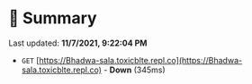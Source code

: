 # 📖 Summary
Last updated: **11/7/2021, 9:22:04 PM**

- `GET` [https://Bhadwa-sala.toxicblte.repl.co](https://Bhadwa-sala.toxicblte.repl.co) - **Down** (345ms)
